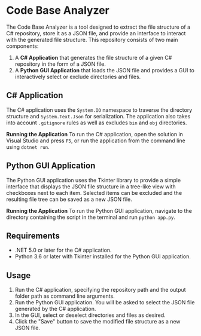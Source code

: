 # Code Base Analyzer

The Code Base Analyzer is a tool designed to extract the file structure of a C# repository, store it as a JSON file, and provide an interface to interact with the generated file structure. This repository consists of two main components:

1. A **C# Application** that generates the file structure of a given C# repository in the form of a JSON file.
2. A **Python GUI Application** that loads the JSON file and provides a GUI to interactively select or exclude directories and files. 

## C# Application

The C# application uses the `System.IO` namespace to traverse the directory structure and `System.Text.Json` for serialization. The application also takes into account `.gitignore` rules as well as excludes `bin` and `obj` directories.

**Running the Application**
To run the C# application, open the solution in Visual Studio and press `F5`, or run the application from the command line using `dotnet run`.

## Python GUI Application

The Python GUI application uses the Tkinter library to provide a simple interface that displays the JSON file structure in a tree-like view with checkboxes next to each item. Selected items can be excluded and the resulting file tree can be saved as a new JSON file.

**Running the Application**
To run the Python GUI application, navigate to the directory containing the script in the terminal and run `python app.py`.

## Requirements
- .NET 5.0 or later for the C# application.
- Python 3.6 or later with Tkinter installed for the Python GUI application.

## Usage
1. Run the C# application, specifying the repository path and the output folder path as command line arguments.
2. Run the Python GUI application. You will be asked to select the JSON file generated by the C# application.
3. In the GUI, select or deselect directories and files as desired. 
4. Click the "Save" button to save the modified file structure as a new JSON file.
